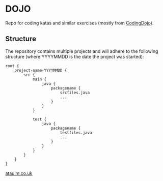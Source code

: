 # DOJO

Repo for coding katas and similar exercises (mostly from [CodingDojo][codingdojo]).

## Structure

The repository contains multiple projects and will adhere to the following structure (where YYYYMMDD is the date the project was started):

    root {
        project-name-YYYYMMDD {
            src {
                main {
                    java {
                        packagename {
                            srcfiles.java
                            ...
                        }
                    }
                }

                test {
                    java {
                        packagename {
                            testfiles.java
                            ...
                        }
                    }
                }
            }
        }
    }

[ataulm.co.uk][mysite]

[codingdojo]: http://codingdojo.org/cgi-bin/wiki.pl?KataCatalogue "Kata Catalogue - Coding Dojo"
[mysite]: http://ataulm.co.uk "Ataul Munim - website"
